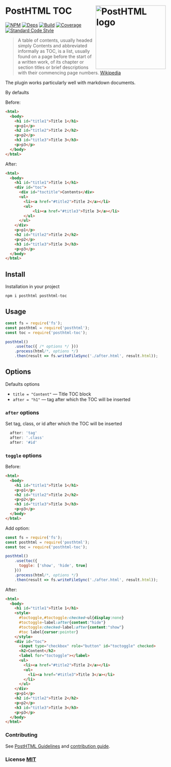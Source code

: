# PostHTML TOC <img align="right" width="220" height="200" title="PostHTML logo" src="http://posthtml.github.io/posthtml/logo.svg">

[![NPM][npm]][npm-url]
[![Deps][deps]][deps-url]
[![Build][build]][build-badge]
[![Coverage][cover]][cover-badge]
[![Standard Code Style][style]][style-url]

> A table of contents, usually headed simply Contents and abbreviated informally as TOC, is a list, usually found on a page before the start of a written work, of its chapter or section titles or brief descriptions with their commencing page numbers. [Wikipedia](https://en.wikipedia.org/wiki/Table_of_contents)

The plugin works particularly well with markdown documents.

By defaults 

Before:
``` html
<html>
  <body>
    <h1 id="title1">Title 1</h1>
    <p>p1</p>
    <h2 id="title2">Title 2</h2>
    <p>p2</p>
    <h3 id="title3">Title 3</h3>
    <p>p3</p>
  </body>
</html>
```

After:
``` html
<html>
  <body>
    <h1 id="title1">Title 1</h1>
    <div id="toc">
      <div id="toctitle">Contents</div>
      <ul>
        <li><a href="#title2">Title 2</a></li>
        <ul>
            <li><a href="#title3">Title 3</a></li>
        </ul>
      </ul>
    </div>
    <p>p1</p>
    <h2 id="title2">Title 2</h2>
    <p>p2</p>
    <h3 id="title3">Title 3</h3>
    <p>p3</p>
  </body>
</html>
```

## Install

Installation in your project

```npm i posthtml posthtml-toc```

## Usage

``` js
const fs = require('fs');
const posthtml = require('posthtml');
const toc = require('posthtml-toc');

posthtml()
    .use(toc({ /* options */ }))
    .process(html/*, options */)
    .then(result => fs.writeFileSync('./after.html', result.html));
```

## Options

Defaults options

* `title = "Content"` — Title TOC block
* `after = "h1"` — tag after which the TOC will be inserted


### `after` options

Set tag, class, or id after which the TOC will be inserted

```js
  after: 'tag'
  after: '.class'
  after: '#id'
```

### `toggle` options
Before:
``` html
<html>
  <body>
    <h1 id="title1">Title 1</h1>
    <p>p1</p>
    <h2 id="title2">Title 2</h2>
    <p>p2</p>
    <h3 id="title3">Title 3</h3>
    <p>p3</p>
  </body>
</html>
```
Add option:
``` js
const fs = require('fs');
const posthtml = require('posthtml');
const toc = require('posthtml-toc');

posthtml()
    .use(toc({
      toggle: ['show', 'hide', true]
    }))
    .process(html/*, options */)
    .then(result => fs.writeFileSync('./after.html', result.html));
```
After:
``` html
<html>
  <body>
    <h1 id="title1">Title 1</h1>
    <style>
      #toctoggle,#toctoggle:checked~ul{display:none}
      #toctoggle~label:after{content:"hide"}
      #toctoggle:checked~label:after{content:"show"}
      #toc label{cursor:pointer}
    </style>
    <div id="toc">
      <input type="checkbox" role="button" id="toctoggle" checked>
      <h2>Content</h2>
      <label for="toctoggle"></label>
      <ul>
        <li><a href="#title2">Title 2</a></li>
        <ul>
          <li><a href="#title3">Title 3</a></li>
        </li>
      </ul>
    </div>
    <p>p1</p>
    <h2 id="title2">Title 2</h2>
    <p>p2</p>
    <h3 id="title3">Title 3</h3>
    <p>p3</p>
  </body>
</html>
```

### Contributing

See [PostHTML Guidelines](https://github.com/posthtml/posthtml/tree/master/docs) and [contribution guide](contributing.md).

### License [MIT](license)

[npm]: https://img.shields.io/npm/v/posthtml-toc.svg
[npm-url]: https://npmjs.com/package/posthtml-toc

[deps]: https://david-dm.org/posthtml/posthtml-toc.svg
[deps-url]: https://david-dm.org/posthtml/posthtml-toc

[style]: https://img.shields.io/badge/code%20style-standard-yellow.svg
[style-url]: http://standardjs.com/

[build]: https://travis-ci.org/posthtml/posthtml-toc.svg?branch=master
[build-badge]: https://travis-ci.org/posthtml/posthtml-toc?branch=master

[cover]: https://coveralls.io/repos/posthtml/posthtml-toc/badge.svg?branch=master
[cover-badge]: https://coveralls.io/r/posthtml/posthtml-toc?branch=master
